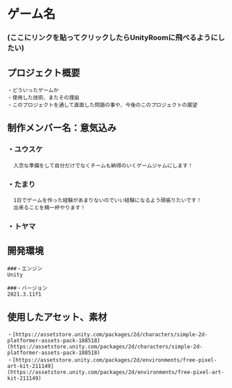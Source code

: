 # ゲーム名
### (ここにリンクを貼ってクリックしたらUnityRoomに飛べるようにしたい)

## プロジェクト概要
    ・どういったゲームか
    ・使用した技術、またその理由
    ・このプロジェクトを通して直面した問題の事や、今後のこのプロジェクトの展望

## 制作メンバー名：意気込み
### ・**ユウスケ**
      入念な準備をして自分だけでなくチームも納得のいくゲームジャムにします！
      
### ・**たまり**
      1日でゲームを作った経験があまりないのでいい経験になるよう頑張りたいです！
      出来ることを精一杯やります！  
### ・**トヤマ**
      
## 開発環境
    ###・エンジン
    Unity
    
    ###・バージョン
    2021.3.11f1
    
## 使用したアセット、素材
    ・[https://assetstore.unity.com/packages/2d/characters/simple-2d-platformer-assets-pack-188518](https://assetstore.unity.com/packages/2d/characters/simple-2d-platformer-assets-pack-188518)
    ・[https://assetstore.unity.com/packages/2d/environments/free-pixel-art-kit-211149](https://assetstore.unity.com/packages/2d/environments/free-pixel-art-kit-211149)
